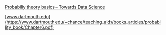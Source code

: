 [Probabiliy theory basics – Towards Data Science](https://towardsdatascience.com/probabiliy-theory-basics-4ef523ae0820)

[www.dartmouth.edu](https://www.dartmouth.edu/~chance/teaching_aids/books_articles/probability_book/Chapter6.pdf)
